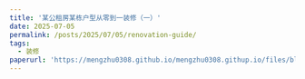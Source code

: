 ```yaml
---
title: '某公租房某栋户型从零到一装修（一）'
date: 2025-07-05
permalink: /posts/2025/07/05/renovation-guide/
tags:
  - 装修
paperurl: 'https://mengzhu0308.github.io/mengzhu0308.githup.io/files/blog/rental-renovation-guide/2025-07-05-renovation-guide.pdf'
---
```

